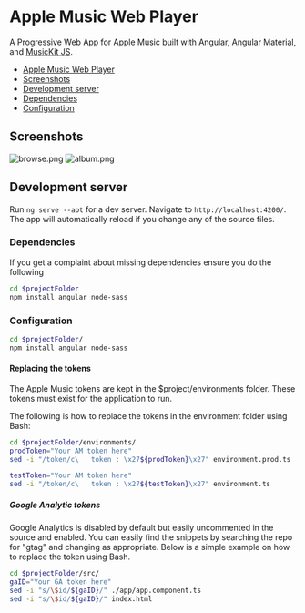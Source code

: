 # Apple Music Web Player

A Progressive Web App for Apple Music built with Angular, Angular Material, and [MusicKit JS](https://developer.apple.com/documentation/musickitjs).

* [Apple Music Web Player](#apple-music-web-player)
* [Screenshots](#screenshots)
* [Development server](#development-server)
* [Dependencies](#Dependencies)
* [Configuration](#Configuration)

## Screenshots

![browse.png](./screenshots/browse.png)
![album.png](./screenshots/album.png)

## Development server

Run `ng serve --aot` for a dev server. Navigate to `http://localhost:4200/`. The app will automatically reload if you change any of the source files.

### Dependencies

If you get a complaint about missing dependencies ensure you do the following

```Bash
cd $projectFolder
npm install angular node-sass
```

### Configuration

```Bash
cd $projectFolder/
npm install angular node-sass
```

#### Replacing the tokens

The Apple Music tokens are kept in the $project/environments folder. These tokens must exist for the application to run.

The following is how to replace the tokens in the environment folder using Bash:

```Bash
cd $projectFolder/environments/
prodToken="Your AM token here"
sed -i "/token/c\   token : \x27${prodToken}\x27" environment.prod.ts

testToken="Your AM token here"
sed -i "/token/c\   token : \x27${testToken}\x27" environment.ts
```

##### Google Analytic tokens

Google Analytics is disabled by default but easily uncommented in the source and enabled. You can easily find the snippets by searching the repo for "gtag" and changing as appropriate. Below is a simple example on how to replace the token using Bash.

```Bash
cd $projectFolder/src/
gaID="Your GA token here"
sed -i "s/\$id/${gaID}/" ./app/app.component.ts
sed -i "s/\$id/${gaID}/" index.html
```
